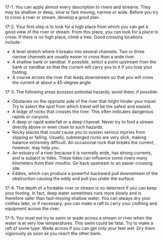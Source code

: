 
17-1\. You can apply almost every description to rivers and streams. They may be shallow or deep, slow or fast moving, narrow or wide. Before you try to cross a river or stream, develop a good plan.

17-2\. Your first step is to look for a high place from which you can get a good view of the river or stream. From this place, you can look for a place to cross. If there is no high place, climb a tree. Good crossing locations include-
*  A level stretch where it breaks into several channels. Two or three narrow channels are usually easier to cross than a wide river.
*  A shallow bank or sandbar. If possible, select a point upstream from the bank or sandbar so that the current will carry you to it if you lose your footing.
*  A course across the river that leads downstream so that you will cross the current at about a 45-degree angle.

17-3\. The following areas possess potential hazards; avoid them, if possible:
*  Obstacles on the opposite side of the river that might hinder your travel. Try to select the spot from which travel will be the safest and easiest.
*  A ledge of rocks that crosses the river. This often indicates dangerous rapids or canyons.
*  A deep or rapid waterfall or a deep channel. Never try to ford a stream directly above or even close to such hazards.
*  Rocky places that could cause you to sustain serious injuries from slipping or falling. Usually, submerged rocks are very slick, making balance extremely difficult. An occasional rock that breaks the current, however, may help you.
*  An estuary of a river because it is normally wide, has strong currents, and is subject to tides. These tides can influence some rivers many kilometers from their mouths. Go back upstream to an easier crossing site.
*  Eddies, which can produce a powerful backward pull downstream of the obstruction causing the eddy and pull you under the surface.

17-4\. The depth of a fordable river or stream is no deterrent if you can keep your footing. In fact, deep water sometimes runs more slowly and is therefore safer than fast-moving shallow water. You can always dry your clothes later, or if necessary, you can make a raft to carry your clothing and equipment across the river.

17-5\. You must not try to swim or wade across a stream or river when the water is at very low temperatures. This swim could be fatal. Try to make a raft of some type. Wade across if you can get only your feet wet. Dry them vigorously as soon as you reach the other bank.
